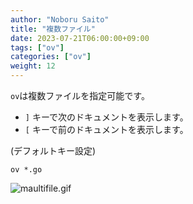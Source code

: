 ```yaml
---
author: "Noboru Saito"
title: "複数ファイル"
date: 2023-07-21T06:00:00+09:00
tags: ["ov"]
categories: ["ov"]
weight: 12
---
```


`ov`は複数ファイルを指定可能です。

* `]` キーで次のドキュメントを表示します。
* `[` キーで前のドキュメントを表示します。

(デフォルトキー設定)

```console
ov *.go
```

![maultifile.gif](/ov/multifile.gif)
